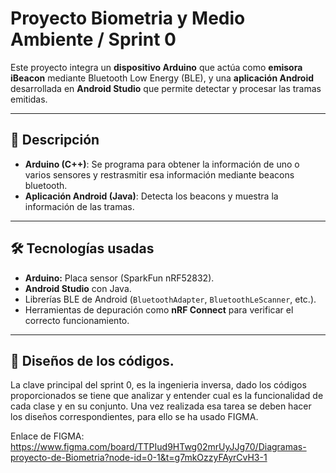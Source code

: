 # Proyecto Biometria y Medio Ambiente / Sprint 0

Este proyecto integra un **dispositivo Arduino** que actúa como **emisora iBeacon** mediante Bluetooth Low Energy (BLE), y una **aplicación Android** desarrollada en **Android Studio** que permite detectar y procesar las tramas emitidas.

---

## 📌 Descripción

- **Arduino (C++)**: Se programa para obtener la información de uno o varios sensores y restrasmitir esa información mediante beacons bluetooth. 
- **Aplicación Android (Java)**: Detecta los beacons y muestra la información de las tramas. 

---

## 🛠️ Tecnologías usadas

- **Arduino:** Placa sensor (SparkFun nRF52832).
- **Android Studio** con Java.
- Librerías BLE de Android (`BluetoothAdapter`, `BluetoothLeScanner`, etc.).
- Herramientas de depuración como **nRF Connect** para verificar el correcto funcionamiento.

---

## 📑 Diseños de los códigos.

La clave principal del sprint 0, es la ingenieria inversa, dado los códigos proporcionados se tiene que analizar y entender cual es la funcionalidad de cada clase y en su conjunto. Una vez realizada esa tarea se deben hacer los diseños correspondientes, para ello se ha usado FIGMA.

Enlace de FIGMA: https://www.figma.com/board/TTPIud9HTwg02mrUyJJg70/Diagramas-proyecto-de-Biometria?node-id=0-1&t=g7mkOzzyFAyrCvH3-1

